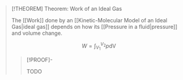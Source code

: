 >[!THEOREM] Theorem: Work of an Ideal Gas
>
>The [[Work]] done by an [[Kinetic-Molecular Model of an Ideal Gas|ideal gas]] depends on how its [[Pressure in a fluid|pressure]] and volume change.
>
>$$
>W = \int_{V_1}^{V_2} p \mathop{\mathrm{d}V}
>$$
>
>>[!PROOF]-
>>
>>TODO
>>
>